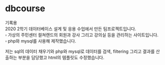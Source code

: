 # dbcourse
기록용<br>
2020 2학기 데이터베이스 설계 및 응용 수업에서 만든 팀프로젝트입니다.<br>
▫️ 가상의 주민센터 컬쳐랜드의 회원과 강사 그리고 강의실 등을 관리하는 사이트입니다.<br>
▫️ php와 mysql를 사용해 제작했습니다.<br>

저는 sql의 데이터 채우기와 php와 mysql로 데이터를 검색, filtering 그리고 결과를 산출하는 부분을 담당했고 html의 템플릿도 수정했습니다.


